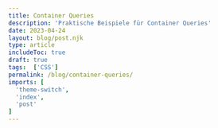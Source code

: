 ```yaml
---
title: Container Queries
description: 'Praktische Beispiele für Container Queries'
date: 2023-04-24
layout: blog/post.njk
type: article
includeToc: true
draft: true
tags:  ['CSS']
permalink: /blog/container-queries/
imports: [
  'theme-switch',
  'index',
  'post'
]
---
```

